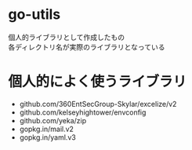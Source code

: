 # go-utils
個人的ライブラリとして作成したもの  
各ディレクトリ名が実際のライブラリとなっている

# 個人的によく使うライブラリ
- github.com/360EntSecGroup-Skylar/excelize/v2
- github.com/kelseyhightower/envconfig
- github.com/yeka/zip
- gopkg.in/mail.v2
- gopkg.in/yaml.v3
